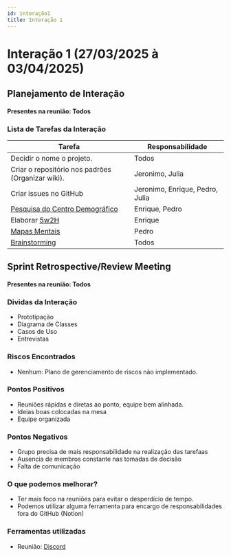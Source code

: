 ```yaml
---
id: interação1
title: Interação 1
---
```


# Interação 1 (27/03/2025 à 03/04/2025)


## Planejamento de Interação
#### Presentes na reunião: Todos

###  Lista de Tarefas da Interação

|Tarefa|Responsabilidade|
|---|----|
| Decidir o nome o projeto.|Todos|
| Criar o repositório nos padrões (Organizar wiki).| Jeronimo, Julia|
| Criar issues no GitHub| Jeronimo, Enrique, Pedro, Julia|
| [Pesquisa do Centro Demográfico](https://github.com/Projetos-de-Extensao/PBE_ADS_25.1_8001_ALPHA/blob/main/docs/base/pesquisa%20censo%20demografico.md)| Enrique, Pedro|
| Elaborar [5w2H](https://github.com/Projetos-de-Extensao/PBE_ADS_25.1_8001_ALPHA/blob/main/docs/base/5w2h.md) | Enrique|
| [Mapas Mentais](https://github.com/Projetos-de-Extensao/PBE_ADS_25.1_8001_ALPHA/blob/main/docs/base/mapa_mental.md) | Pedro|
| [Brainstorming](https://github.com/Projetos-de-Extensao/PBE_ADS_25.1_8001_ALPHA/blob/main/docs/base/Brainstorm.md) |Todos|

## Sprint Retrospective/Review Meeting

#### Presentes na reunião: Todos

### Dividas da Interação
- Prototipação
- Diagrama de Classes
- Casos de Uso
- Entrevistas

### Riscos Encontrados

- Nenhum: Plano de gerenciamento de riscos não implementado.


### Pontos Positivos

- Reuniões rápidas e diretas ao ponto, equipe bem alinhada.
- Ideias boas colocadas na mesa
- Equipe organizada

### Pontos Negativos

- Grupo precisa de mais responsabilidade na realização das tarefaas
- Ausencia de membros constante nas tomadas de decisão
- Falta de comunicação

### O que podemos melhorar?
- Ter mais foco na reuniões para evitar o desperdício de tempo.
- Podemos utilizar alguma ferramenta para encargo de responsabilidades fora do GitHub (Notion)

### Ferramentas utilizadas

- Reunião: [Discord](https://discord.com/)

